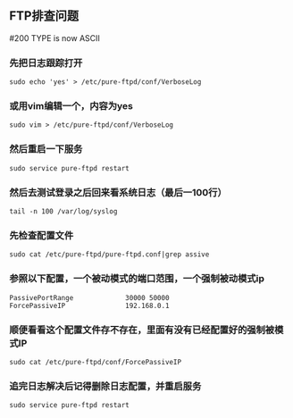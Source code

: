 ## FTP排查问题
#200 TYPE is now ASCII

### 先把日志跟踪打开

`sudo echo 'yes' > /etc/pure-ftpd/conf/VerboseLog`

### 或用vim编辑一个，内容为yes

`sudo vim > /etc/pure-ftpd/conf/VerboseLog`

### 然后重启一下服务

`sudo service pure-ftpd restart`

### 然后去测试登录之后回来看系统日志（最后一100行）

`tail -n 100 /var/log/syslog`

### 先检查配置文件

`sudo cat /etc/pure-ftpd/pure-ftpd.conf|grep assive`

### 参照以下配置，一个被动模式的端口范围，一个强制被动模式ip
```
PassivePortRange             30000 50000
ForcePassiveIP               192.168.0.1
```

### 顺便看看这个配置文件存不存在，里面有没有已经配置好的强制被模式IP

`sudo cat /etc/pure-ftpd/conf/ForcePassiveIP`

### 追完日志解决后记得删除日志配置，并重启服务
```sudo rm -f /etc/pure-ftpd/conf/VerboseLog
sudo service pure-ftpd restart
```
